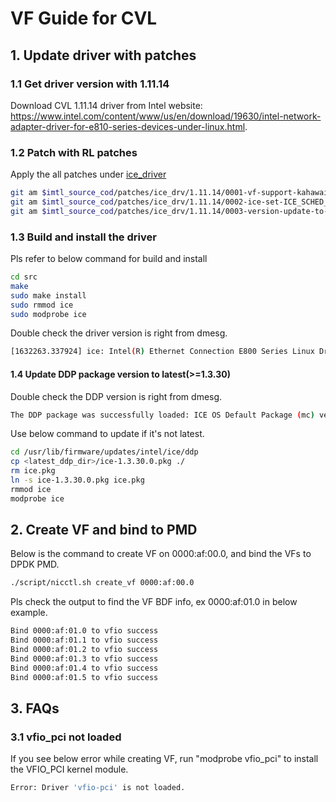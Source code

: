 # VF Guide for CVL

## 1. Update driver with patches

### 1.1 Get driver version with 1.11.14

Download CVL 1.11.14 driver from Intel website: <https://www.intel.com/content/www/us/en/download/19630/intel-network-adapter-driver-for-e810-series-devices-under-linux.html>.

### 1.2 Patch with RL patches

Apply the all patches under [ice_driver](../patches/ice_drv/1.11.14/)

```bash
git am $imtl_source_cod/patches/ice_drv/1.11.14/0001-vf-support-kahawai-runtime-rl-queue.patch
git am $imtl_source_cod/patches/ice_drv/1.11.14/0002-ice-set-ICE_SCHED_DFLT_BURST_SIZE-to-2048.patch
git am $imtl_source_cod/patches/ice_drv/1.11.14/0003-version-update-to-kahawai-1.11.14.patch
```

### 1.3 Build and install the driver

Pls refer to below command for build and install

```bash
cd src
make
sudo make install
sudo rmmod ice
sudo modprobe ice
```

Double check the driver version is right from dmesg.

```bash
[1632263.337924] ice: Intel(R) Ethernet Connection E800 Series Linux Driver - version Kahawai_1.11.14_20230505
```

#### 1.4 Update DDP package version to latest(>=1.3.30)

Double check the DDP version is right from dmesg.

```bash
The DDP package was successfully loaded: ICE OS Default Package (mc) version 1.3.30.0
```

Use below command to update if it's not latest.

```bash
cd /usr/lib/firmware/updates/intel/ice/ddp
cp <latest_ddp_dir>/ice-1.3.30.0.pkg ./
rm ice.pkg
ln -s ice-1.3.30.0.pkg ice.pkg
rmmod ice
modprobe ice
```

## 2. Create VF and bind to PMD

Below is the command to create VF on 0000:af:00.0, and bind the VFs to DPDK PMD.

```bash
./script/nicctl.sh create_vf 0000:af:00.0
```

Pls check the output to find the VF BDF info, ex 0000:af:01.0 in below example.

```bash
Bind 0000:af:01.0 to vfio success
Bind 0000:af:01.1 to vfio success
Bind 0000:af:01.2 to vfio success
Bind 0000:af:01.3 to vfio success
Bind 0000:af:01.4 to vfio success
Bind 0000:af:01.5 to vfio success
```

## 3. FAQs

### 3.1 vfio_pci not loaded

If you see below error while creating VF, run "modprobe vfio_pci" to install the VFIO_PCI kernel module.

```bash
Error: Driver 'vfio-pci' is not loaded.
```
